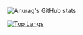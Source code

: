 
![Anurag's GitHub stats](https://github-readme-stats.vercel.app/api?username=dimuthu1997&show_icons=true&theme=radical)

[![Top Langs](https://github-readme-stats.vercel.app/api/top-langs/?username=dimuthu1997&layout=compact)](https://github.com/dimuthu1997/github-readme-stats)

